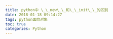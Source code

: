 ```yaml
---
title: python中 \_\_new\_\_和\_\_init\_\_的区别
date: 2018-01-18 09:14:27
tags: python面向对象
toc: true
categories: Python
---
```

